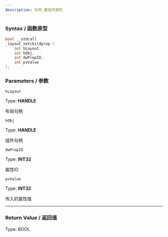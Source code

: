 ```yaml
---
description: 布局_置组件属性
---
```


### Syntax / 函数原型

```C++
bool __stdcall 
_layout_setchildprop (
    int hLayout,
    int hObj,
    int dwPropID,
    int pvValue
);
```


### Parameters / 参数

`hLayout`

Type: **HANDLE**

布局句柄

`hObj`

Type: **HANDLE**

组件句柄

`dwPropID`

Type: **INT32**

属性ID

`pvValue`

Type: **INT32**

传入的属性值

---

### Return Value / 返回值

Type: BOOL
